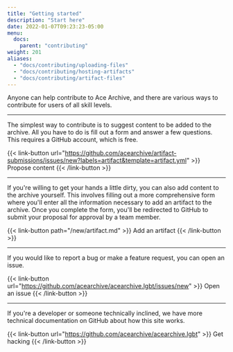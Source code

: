 ```yaml
---
title: "Getting started"
description: "Start here"
date: 2022-01-07T09:23:23-05:00
menu:
  docs:
    parent: "contributing"
weight: 201
aliases:
  - "docs/contributing/uploading-files"
  - "docs/contributing/hosting-artifacts"
  - "docs/contributing/artifact-files"
---
```


Anyone can help contribute to Ace Archive, and there are various ways to
contribute for users of all skill levels.

<hr>

The simplest way to contribute is to suggest content to be added to the archive.
All you have to do is fill out a form and answer a few questions. This requires
a GitHub account, which is free.

{{< link-button url="https://github.com/acearchive/artifact-submissions/issues/new?labels=artifact&template=artifact.yml" >}}
Propose content
{{< /link-button >}}

<hr>

If you're willing to get your hands a little dirty, you can also add content to
the archive yourself. This involves filling out a more comprehensive form where
you'll enter all the information necessary to add an artifact to the archive.
Once you complete the form, you'll be redirected to GitHub to submit your
proposal for approval by a team member.

{{< link-button path="/new/artifact.md" >}}
Add an artifact
{{< /link-button >}}

<hr>

If you would like to report a bug or make a feature request, you can open an
issue.

{{< link-button url="https://github.com/acearchive/acearchive.lgbt/issues/new" >}}
Open an issue
{{< /link-button >}}

<hr>

If you're a developer or someone technically inclined, we have more technical
documentation on GitHub about how this site works.

{{< link-button url="https://github.com/acearchive/acearchive.lgbt" >}}
Get hacking
{{< /link-button >}}
